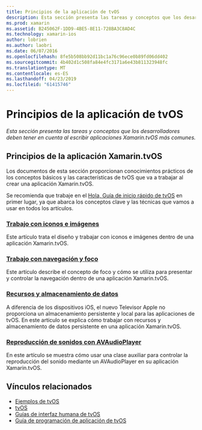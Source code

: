 ```yaml
---
title: Principios de la aplicación de tvOS
description: Esta sección presenta las tareas y conceptos que los desarrolladores deben tener en cuenta al escribir aplicaciones Xamarin.tvOS más comunes.
ms.prod: xamarin
ms.assetid: B245062F-1DD9-4BE5-8E11-728BA3C8AD4C
ms.technology: xamarin-ios
author: lobrien
ms.author: laobri
ms.date: 06/07/2016
ms.openlocfilehash: 8fe5b508bb92d11bc1a76c96ece0b89fd06dd402
ms.sourcegitcommit: 4b402d1c508fa84e4fc3171a6e43b811323948fc
ms.translationtype: MT
ms.contentlocale: es-ES
ms.lasthandoff: 04/23/2019
ms.locfileid: "61415746"
---
```

# <a name="tvos-application-fundamentals"></a>Principios de la aplicación de tvOS

_Esta sección presenta las tareas y conceptos que los desarrolladores deben tener en cuenta al escribir aplicaciones Xamarin.tvOS más comunes._

<a name="Xamarin.tvOS-Application-Fundamentals" />

## <a name="xamarintvos-application-fundamentals"></a>Principios de la aplicación Xamarin.tvOS

Los documentos de esta sección proporcionan conocimientos prácticos de los conceptos básicos y las características de tvOS que va a trabajar al crear una aplicación Xamarin.tvOS.

Se recomienda que trabaje en el [Hola, Guía de inicio rápido de tvOS](~/ios/tvos/get-started/hello-tvos.md) en primer lugar, ya que abarca los conceptos clave y las técnicas que vamos a usar en todos los artículos.

<a name="Working-with-Icons-and-Images" />

### <a name="working-with-icons-and-imagesiostvosapp-fundamentalsicons-imagesmd"></a>[Trabajo con iconos e imágenes](~/ios/tvos/app-fundamentals/icons-images.md)

Este artículo trata el diseño y trabajar con iconos e imágenes dentro de una aplicación Xamarin.tvOS.

<a name="Working-with-Navigation-and-Focus" />

### <a name="working-with-navigation-and-focusiostvosapp-fundamentalsnavigation-focusmd"></a>[Trabajo con navegación y foco](~/ios/tvos/app-fundamentals/navigation-focus.md)

Este artículo describe el concepto de foco y cómo se utiliza para presentar y controlar la navegación dentro de una aplicación Xamarin.tvOS.

<a name="Resources-and-Data-Storage" />

### <a name="resources-and-data-storageiostvosapp-fundamentalsresources-data-storagemd"></a>[Recursos y almacenamiento de datos](~/ios/tvos/app-fundamentals/resources-data-storage.md)

A diferencia de los dispositivos iOS, el nuevo Televisor Apple no proporciona un almacenamiento persistente y local para las aplicaciones de tvOS. En este artículo se explica cómo trabajar con recursos y almacenamiento de datos persistente en una aplicación Xamarin.tvOS.

<a name="Playing-Sound-with-AVAudioPlayer" />

### <a name="playing-sound-with-avaudioplayeriostvosapp-fundamentalssoundsmd"></a>[Reproducción de sonidos con AVAudioPlayer](~/ios/tvos/app-fundamentals/sounds.md)

En este artículo se muestra cómo usar una clase auxiliar para controlar la reproducción del sonido mediante un AVAudioPlayer en su aplicación Xamarin.tvOS.

## <a name="related-links"></a>Vínculos relacionados

- [Ejemplos de tvOS](https://developer.xamarin.com/samples/tvos/all/)
- [tvOS](https://developer.apple.com/tvos/)
- [Guías de interfaz humana de tvOS](https://developer.apple.com/tvos/human-interface-guidelines/)
- [Guía de programación de aplicación de tvOS](https://developer.apple.com/library/prerelease/tvos/documentation/General/Conceptual/AppleTV_PG/)

